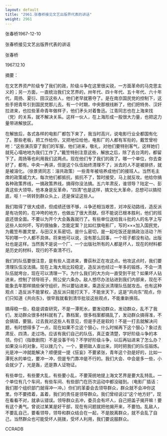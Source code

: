 ```yaml
---
layout: default
title: "2961.张春桥接见文艺出版界代表的讲话"
weight: 2961
---
```


张春桥1967-12-10

张春桥接见文艺出版界代表的讲话

张春桥

1967.12.10

摘要：

在文艺界资产阶级专了我们的政，阶级斗争在这里很尖锐，一方面革命的马克思主义的；另一方面，一直统治我们文艺界的，卅年代、四十年代、五十年代、六十年代，周扬、夏衍、田汉这些人，他们老早就篡夺了。是在南京国民党的控制下，这些手把青年引到国民党那儿去。有一个时期，中央那根线断了，他们把特务、汉奸拉进来，也拉些革命青年做样子，他们矛头对着鲁迅。江青同志也在上海来找（党）的关系，就不解决关系。这样一伙人，在上海形成一股很大力量，也把这力量带进解放区。

在解放后，各式各样的电影厂都包下来了，我当时高兴，说电影行业全都国有化了。那些老板，把工作给你，又把地位给他，电影厂的人都有军衔的，戴笠曾吩咐：“这些演员穿了我们的军服，他们进来，敬礼，对他们要特别客气，这样她们就死心塌地地为我们工作了。”戴笠特别注意这些，解放之后，除了去台湾的，都留下了。周扬等也利用我们这两点。现在他们专了我们的政了。哪一个单位，你去查好了，都有。中央一再讲，但是这个队伍始终清理不了，派去的人不是被排挤，就是被溶化。（徐景贤同志：溶共政策）一些青年被培养成他们的接班人。当然毛主席的政策威力大。每次他们都抵抗，抵抗不了，暂时接受，马上就反攻。他给你搞各种政策界线，一搞政策界线，搞得你没法搞。五六年肃反，谁领导？陆定一、彭真这些大领导。他本身是反革命，“四清”也是这样，搞文化大革命，总想可以搞彻底，呕！一转转到群众头上，还是保证这些人。

我们取得了很大成绩，但成绩还很不够，斗争还相当艰苦，对冲反动路线，造反派是有功劳的，在冲垮的地方，也做出了很大贡献。但不能说已根本胜利，他们的班底还很全面。不要以为开个大会轰轰就行了。有些单位送给我斗批的人的名字上写这些人如何坏，写的很抽象，怎能定案？比如红旗电影厂，写的×××加入国民党，为戴笠布置灵堂，与田汉关系密切。是什么密切，是一起吃饭还是搞政治活动？所写的哪一个人都不具体。将来他可以说，没有那么回事，一个班子都没有动。出版社也是这样。当然我不是说一个厂、一个出版社所有的人都是坏人，现在的材料都是历史的材料，现行的不查清不行。

我们的队伍要很注意，是有些人混进来，曹荻秋正在攻这点。他攻这点时，我们要清理队伍没法搞。现在上海大局比较稳定，造反派也经过一年多的锻炼，不会一清队伍就垮台，现在可以清理一下。为什么我们的大方向一直受到干扰？如果坏人钻进来，控制了领导班子，照公安六条办。敌人想尽办法钻进到我们内部来，现在不能象去年那样搞些保守组织，所以要钻进来，乘造反派清理队伍就攻击。也有这种观点：造反派不能掌权，造反派只能打天下，不能坐天下，这是“共向东”观点，你们只知道《共向东》，很早我就看到清华批驳这些观点，不能重新换班。

搞得稳一些，稳是调查研究，不是一潭死水，要发动群众，发动群众，乱不了我们，发动群众很多材料就有了。靠档案，很多档案都搞乱了，发动群众搞得准，不会搞错，要狠。过去我对这些人有意见，但是手还是软的！不是一打去就解决问题，有时想得多了一点，现在如果不立这个狠心，什么时候再下这个狠心？象过去肃反、四清，走过场。应该有我们自己的队伍，真正查清楚，学好阶级斗争的本领。你们（指歌剧院）不是没事干吗？不学好阶级斗争，以后再钻进来了怎么办？如果没斗的对象，可以拨几个。一个，要把敌人查出来，同时把我们的队伍锻炼。光是冲一冲就能解决？顺便提一提《狂妄》不要紧张，青年这个劲是好的，比如一潭死水的单位，要冲一冲，但是专门靠冲是不行的。我们大会、中会是多一些，小会就少了，光是轰，还是靠人证物证。

有些单位，有些要大乱，有些要小乱，不要笼统地提上海文艺界是要大乱特乱。一个单位有几个车间，有些车间、有些部门在历次运动中都没碰到。（电影厂插话：我们那个组织部门就得冲一冲。）你们的革委会去领导群众，群众就不会冲你这里。你不要捂着，盖着，我们的责任是领导群众。我们曾经说过“这个地方好”，现在看看不对，就承认错误。领导群众去冲，委员会有坏人，自己把盖子揭开嘛！要有这个勇气。曾说过某某是好干部，现在有问题就把他揭开来，不要怕。乱敌人，不要乱自己，要看领导，领导和群众结合在一起，不是脱离群众，就不会乱了自己，当然群众也可能受坏人挑拨，受坏人利用，我们要说服群众。

CCRADB

